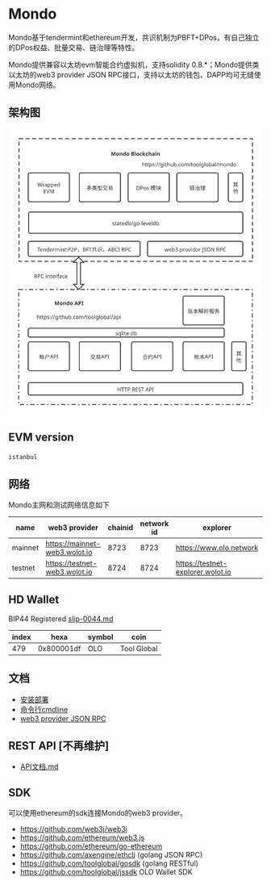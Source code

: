 # Mondo

Mondo基于tendermint和ethereum开发，共识机制为PBFT+DPos，有自己独立的DPos权益、批量交易、链治理等特性。

Mondo提供兼容以太坊evm智能合约虚拟机，支持solidity 0.8.*；Mondo提供类以太坊的web3 provider JSON RPC接口，支持以太坊的钱包、DAPP均可无缝使用Mondo网络。

## 架构图
![banner](statics/mondo-architecture.v5.svg)

## EVM version
`istanbul`

## 网络
Mondo主网和测试网络信息如下

|  name   |         web3 provider         | chainid | network id |             explorer              |              faucet               |
| ------- | ----------------------------- | ------- | ---------- | --------------------------------- | --------------------------------- |
| mainnet | https://mainnet-web3.wolot.io | 8723    | 8723       | https://www.olo.network           | N/A                               |
| testnet | https://testnet-web3.wolot.io | 8724    | 8724       | https://testnet-explorer.wolot.io | https://testnet-explorer.wolot.io |

## HD Wallet
BIP44 Registered [slip-0044.md](https://github.com/satoshilabs/slips/blob/master/slip-0044.md)

| index |    hexa    | symbol |    coin     |
| ----- | ---------- | ------ | ----------- |
| 479   | 0x800001df | OLO    | Tool Global |

## 文档
- [安装部署](docs/install.md)
- [命令行cmdline](docs/CMDLINE.md)
- [web3 provider JSON RPC](docs/json-rpc.md)

## REST API [不再维护]
- [API文档.md](https://github.com/toolglobal/api/blob/master/docs.md)

## SDK
可以使用ethereum的sdk连接Mondo的web3 provider。

- https://github.com/web3j/web3j
- https://github.com/ethereum/web3.js
- https://github.com/ethereum/go-ethereum
- https://github.com/axengine/ethcli (golang JSON RPC)
- https://github.com/toolglobal/gosdk (golang RESTful)
- https://github.com/toolglobal/jssdk OLO Wallet SDK